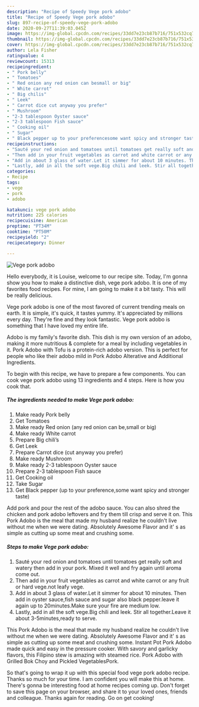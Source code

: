```yaml
---
description: "Recipe of Speedy Vege pork adobo"
title: "Recipe of Speedy Vege pork adobo"
slug: 897-recipe-of-speedy-vege-pork-adobo
date: 2020-09-27T11:39:03.045Z
image: https://img-global.cpcdn.com/recipes/33dd7e23cb87b716/751x532cq70/vege-pork-adobo-recipe-main-photo.jpg
thumbnail: https://img-global.cpcdn.com/recipes/33dd7e23cb87b716/751x532cq70/vege-pork-adobo-recipe-main-photo.jpg
cover: https://img-global.cpcdn.com/recipes/33dd7e23cb87b716/751x532cq70/vege-pork-adobo-recipe-main-photo.jpg
author: Lela Fisher
ratingvalue: 4
reviewcount: 15313
recipeingredient:
- " Pork belly"
- " Tomatoes"
- " Red onion any red onion can besmall or big"
- " White carrot"
- " Big chilis"
- " Leek"
- " Carrot dice cut anyway you prefer"
- " Mushroom"
- "2-3 tablespoon Oyster sauce"
- "2-3 tablespoon Fish sauce"
- " Cooking oil"
- " Sugar"
- " Black pepper up to your preferencesome want spicy and stronger taste"
recipeinstructions:
- "Sauté your red onion and tomatoes until tomatoes get really soft and watery then add in your pork. Mixed it well and fry again until aroma come out."
- "Then add in your fruit vegetables as carrot and white carrot or any fruit or hard vege.not leafy vege."
- "Add in about 3 glass of water.Let it simmer for about 10 minutes. Then add in oyster sauce,fish sauce and sugar also black pepper.leave it again up to 20minutes.Make sure your fire are medium low."
- "Lastly, add in all the soft vege.Big chili and leek. Stir all together.Leave it about 3-5minutes,ready to serve."
categories:
- Recipe
tags:
- vege
- pork
- adobo

katakunci: vege pork adobo 
nutrition: 225 calories
recipecuisine: American
preptime: "PT34M"
cooktime: "PT50M"
recipeyield: "2"
recipecategory: Dinner

---
```



![Vege pork adobo](https://img-global.cpcdn.com/recipes/33dd7e23cb87b716/751x532cq70/vege-pork-adobo-recipe-main-photo.jpg)

Hello everybody, it is Louise, welcome to our recipe site. Today, I'm gonna show you how to make a distinctive dish, vege pork adobo. It is one of my favorites food recipes. For mine, I am going to make it a bit tasty. This will be really delicious.

Vege pork adobo is one of the most favored of current trending meals on earth. It is simple, it's quick, it tastes yummy. It's appreciated by millions every day. They're fine and they look fantastic. Vege pork adobo is something that I have loved my entire life.

Adobo is my family&#39;s favorite dish. This dish is my own version of an adobo, making it more nutritious &amp; complete for a meal by including vegetables in it. Pork Adobo with Tofu is a protein-rich adobo version. This is perfect for people who like their adobo mild in Pork Adobo Alterative and Additional Ingredients.


To begin with this recipe, we have to prepare a few components. You can cook vege pork adobo using 13 ingredients and 4 steps. Here is how you cook that.

<!--inarticleads1-->

##### The ingredients needed to make Vege pork adobo:

1. Make ready  Pork belly
1. Get  Tomatoes
1. Make ready  Red onion (any red onion can be,small or big)
1. Make ready  White carrot
1. Prepare  Big chili’s
1. Get  Leek
1. Prepare  Carrot dice (cut anyway you prefer)
1. Make ready  Mushroom
1. Make ready 2-3 tablespoon Oyster sauce
1. Prepare 2-3 tablespoon Fish sauce
1. Get  Cooking oil
1. Take  Sugar
1. Get  Black pepper (up to your preference,some want spicy and stronger taste)


Add pork and pour the rest of the adobo sauce. You can also shred the chicken and pork adobo leftovers and fry them till crisp and serve it on. This Pork Adobo is the meal that made my husband realize he couldn&#39;t live without me when we were dating. Absolutely Awesome Flavor and it&#39; s as simple as cutting up some meat and crushing some. 

<!--inarticleads2-->

##### Steps to make Vege pork adobo:

1. Sauté your red onion and tomatoes until tomatoes get really soft and watery then add in your pork. Mixed it well and fry again until aroma come out.
1. Then add in your fruit vegetables as carrot and white carrot or any fruit or hard vege.not leafy vege.
1. Add in about 3 glass of water.Let it simmer for about 10 minutes. Then add in oyster sauce,fish sauce and sugar also black pepper.leave it again up to 20minutes.Make sure your fire are medium low.
1. Lastly, add in all the soft vege.Big chili and leek. Stir all together.Leave it about 3-5minutes,ready to serve.


This Pork Adobo is the meal that made my husband realize he couldn&#39;t live without me when we were dating. Absolutely Awesome Flavor and it&#39; s as simple as cutting up some meat and crushing some. Instant Pot Pork Adobo made quick and easy in the pressure cooker. With savory and garlicky flavors, this Filipino stew is amazing with steamed rice. Pork Adobo with Grilled Bok Choy and Pickled VegetablesPork. 

So that's going to wrap it up with this special food vege pork adobo recipe. Thanks so much for your time. I am confident you will make this at home. There's gonna be interesting food at home recipes coming up. Don't forget to save this page on your browser, and share it to your loved ones, friends and colleague. Thanks again for reading. Go on get cooking!
